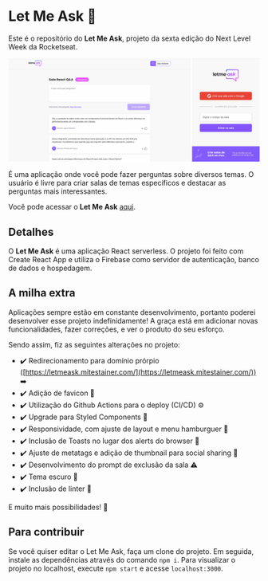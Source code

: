 # Let Me Ask 💭

Este é o repositório do **Let Me Ask**, projeto da sexta edição do Next Level Week da Rocketseat.

![](./cover.png)

É uma aplicação onde você pode fazer perguntas sobre diversos temas. O usuário é livre para criar salas de temas específicos e destacar as perguntas mais interessantes.

Você pode acessar o **Let Me Ask** <a href="https://letmeask.mitestainer.com/" target="_blank">aqui</a>.

## Detalhes

O **Let Me Ask** é uma aplicação React serverless. O projeto foi feito com Create React App e utiliza o Firebase como servidor de autenticação, banco de dados e hospedagem.

## A milha extra

Aplicações sempre estão em constante desenvolvimento, portanto poderei desenvolver esse projeto indefinidamente! A graça está em adicionar novas funcionalidades, fazer correções, e ver o produto do seu esforço.

Sendo assim, fiz as seguintes alterações no projeto:

- ✔️ Redirecionamento para domínio prórpio ([https://letmeask.mitestainer.com/](https://letmeask.mitestainer.com/)) ➡️
- ✔️ Adição de favicon 💁
- ✔️ Utilização do Github Actions para o deploy (CI/CD) ⚙️
- ✔️ Upgrade para Styled Components 💅
- ✔️ Responsividade, com ajuste de layout e menu hamburguer 📱
- ✔️ Inclusão de Toasts no lugar dos alerts do browser 🍞
- ✔️ Ajuste de metatags e adição de thumbnail para social sharing 🔗
- ✔️ Desenvolvimento do prompt de exclusão da sala ⚠️
- ✔️ Tema escuro 🌙
- ✔️ Inclusão de linter 🔎

E muito mais possibilidades! 🚀

## Para contribuir

Se você quiser editar o Let Me Ask, faça um clone do projeto. Em seguida, instale as dependências através do comando `npm i`. Para visualizar o projeto no localhost, execute `npm start` e acesse `localhost:3000`.
